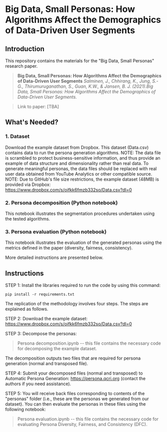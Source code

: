 # Big Data, Small Personas: How Algorithms Affect the Demographics of Data-Driven User Segments

## Introduction

This repository contains the materials for the "Big Data, Small Personas" research paper.


>**Big Data, Small Personas: How Algorithms Affect the Demographics of Data-Driven User Segments**
>*Salminen, J., Chhirang, K., Jung, S.-G., Thirumuruganathan, S., Guan, K.W., & Jansen, B. J. (2021).Big Data, Small Personas: How Algorithms Affect the Demographics of Data-Driven User Segments.*

>Link to paper: [TBA]

## What's Needed?

### 1. Dataset
Download the example dataset from Dropbox. This dataset (Data.csv) contains data to run the persona generation algorithms. NOTE: The data file is scrambled to protect business-sensitive information, and thus provide an example of data structure and dimensionality rather than real data. To generate meaningful personas, the data files should be replaced with real user data obtained from YouTube Analytics or other compatible source. NOTE: Due to GitHub's file size restrictions, the example dataset (48MB) is provided via Dropbox: https://www.dropbox.com/s/oifkk6fmzb332so/Data.csv?dl=0

### 2. Persona decomposition (Python notebook)
This notebook illustrates the segmentation procedures undertaken using the tested algorithms.

### 3. Persona evaluation (Python notebook)
This notebook illustrates the evaluation of the generated personas using the metrics defined in the paper (diversity, fairness, consistency).

More detailed instructions are presented below.

## Instructions

STEP 1: Install the libraries required to run the code by using this command:

    pip install -r requirements.txt

The replication of the methodology involves four steps. The steps are explained as follows.

STEP 2: Download the example dataset: https://www.dropbox.com/s/oifkk6fmzb332so/Data.csv?dl=0

STEP 3: Decompose the personas:

>Persona decomposition.ipynb -- this file contains the necessary code for decomposing the example dataset.

The decomposition outputs two files that are required for persona generation (normal and transposed file).

STEP 4: Submit your decomposed files (normal and transposed) to Automatic Persona Generation: https://persona.qcri.org (contact the authors if you need assistance).

STEP 5: You will receive back files corresponding to contents of the "personas" folder (i.e., these are the personas we generated from our dataset).
You can then evaluate the personas in these files using the following notebook:

> Persona evaluation.ipynb -- this file contains the necessary code for evaluating Persona Diversity, Fairness, and Consistency (DFC).

